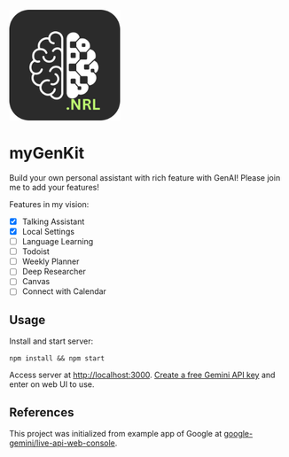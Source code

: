 <img src="./logo.png" width="200px"></img>

# myGenKit

Build your own personal assistant with rich feature with GenAI! Please join me to add your features!

Features in my vision:

- [x] Talking Assistant
- [x] Local Settings
- [ ] Language Learning
- [ ] Todoist
- [ ] Weekly Planner
- [ ] Deep Researcher
- [ ] Canvas
- [ ] Connect with Calendar

## Usage

Install and start server:

```
npm install && npm start
```

Access server at <http://localhost:3000>. [Create a free Gemini API key](https://aistudio.google.com/apikey) and enter on web UI to use.

## References

This project was initialized from example app of Google at [google-gemini/live-api-web-console](https://github.com/google-gemini/live-api-web-console).

